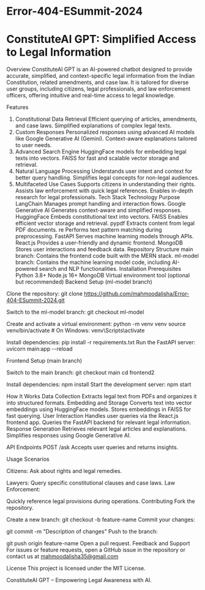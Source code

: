 # Error-404-ESummit-2024
# ConstituteAI GPT: Simplified Access to Legal Information

Overview
ConstituteAI GPT is an AI-powered chatbot designed to provide accurate, simplified, and context-specific legal information from the Indian Constitution, related amendments, and case law. It is tailored for diverse user groups, including citizens, legal professionals, and law enforcement officers, offering intuitive and real-time access to legal knowledge.

Features
1. Constitutional Data Retrieval
Efficient querying of articles, amendments, and case laws.
Simplified explanations of complex legal texts.
2. Custom Responses
Personalized responses using advanced AI models like Google Generative AI (Gemini).
Context-aware explanations tailored to user needs.
3. Advanced Search Engine
HuggingFace models for embedding legal texts into vectors.
FAISS for fast and scalable vector storage and retrieval.
4. Natural Language Processing
Understands user intent and context for better query handling.
Simplifies legal concepts for non-legal audiences.
5. Multifaceted Use Cases
Supports citizens in understanding their rights.
Assists law enforcement with quick legal references.
Enables in-depth research for legal professionals.
Tech Stack
Technology	Purpose
LangChain	Manages prompt handling and interaction flows.
Google Generative AI	Generates context-aware and simplified responses.
HuggingFace	Embeds constitutional text into vectors.
FAISS	Enables efficient vector storage and retrieval.
pypdf	Extracts content from legal PDF documents.
re	Performs text pattern matching during preprocessing.
FastAPI	Serves machine learning models through APIs.
React.js	Provides a user-friendly and dynamic frontend.
MongoDB	Stores user interactions and feedback data.
Repository Structure
main branch: Contains the frontend code built with the MERN stack.
ml-model branch: Contains the machine learning model code, including AI-powered search and NLP functionalities.
Installation
Prerequisites
Python 3.8+
Node.js 16+
MongoDB
Virtual environment tool (optional but recommended)
Backend Setup (ml-model branch)

Clone the repository:
git clone https://github.com/mahmoodalisha/Error-404-ESummit-2024.git

Switch to the ml-model branch:
git checkout ml-model

Create and activate a virtual environment:
python -m venv venv
source venv/bin/activate  # On Windows: venv\Scripts\activate

Install dependencies:
pip install -r requirements.txt
Run the FastAPI server:
uvicorn main:app --reload

Frontend Setup (main branch)

Switch to the main branch:
git checkout main
cd frontend2

Install dependencies:
npm install
Start the development server:
npm start

How It Works
Data Collection
Extracts legal text from PDFs and organizes it into structured formats.
Embedding and Storage
Converts text into vector embeddings using HuggingFace models.
Stores embeddings in FAISS for fast querying.
User Interaction
Handles user queries via the React.js frontend app.
Queries the FastAPI backend for relevant legal information.
Response Generation
Retrieves relevant legal articles and explanations.
Simplifies responses using Google Generative AI.

API Endpoints
POST /ask 
Accepts user queries and returns insights.

Usage Scenarios

Citizens:
Ask about rights and legal remedies.

Lawyers:
Query specific constitutional clauses and case laws.
Law Enforcement:

Quickly reference legal provisions during operations.
Contributing
Fork the repository.

Create a new branch:
git checkout -b feature-name
Commit your changes:

git commit -m "Description of changes"
Push to the branch:

git push origin feature-name
Open a pull request.
Feedback and Support
For issues or feature requests, open a GitHub issue in the repository or contact us at mahmoodalisha35@gmail.com

License
This project is licensed under the MIT License.

ConstituteAI GPT – Empowering Legal Awareness with AI.